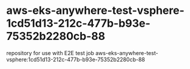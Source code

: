 # aws-eks-anywhere-test-vsphere-1cd51d13-212c-477b-b93e-75352b2280cb-88
repository for use with E2E test job aws-eks-anywhere-test-vsphere:1cd51d13-212c-477b-b93e-75352b2280cb-88
